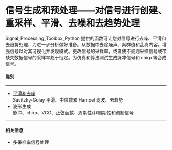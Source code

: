 # 信号生成和预处理——对信号进行创建、重采样、平滑、去噪和去趋势处理
Signal_Processing_Toolbox_Python 提供的函数可让您对信号进行去噪、平滑和去趋势处理，为进一步分析做好准备。从数据中去除噪声、离群值和乱真内容。增强信号以对其可视化并发现模式。更改信号的采样率，或者使不规则采样信号或带缺失数据信号的采样率趋于恒定。为仿真和算法测试生成脉冲信号和 chirp 等合成信号。
#### 类别
***
- [平滑和去噪](./平滑和去噪.md)  
Savitzky-Golay 平滑、中位数和 Hampel 滤波、去趋势
- 波形生成  
脉冲、chirp、VCO、正弦函数、周期性/非周期性和调制信号
***
#### 相关信息
- 多采样率信号处理
